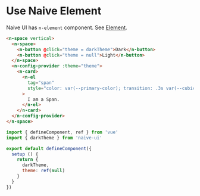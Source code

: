 # Use Naive Element

Naive UI has `n-element` component. See [Element](../components/element).

```html
<n-space vertical>
  <n-space>
    <n-button @click="theme = darkTheme">Dark</n-button>
    <n-button @click="theme = null">Light</n-button>
  </n-space>
  <n-config-provider :theme="theme">
    <n-card>
      <n-el
        tag="span"
        style="color: var(--primary-color); transition: .3s var(--cubic-bezier-ease-in-out);"
      >
        I am a Span.
      </n-el>
    </n-card>
  </n-config-provider>
</n-space>
```

```js
import { defineComponent, ref } from 'vue'
import { darkTheme } from 'naive-ui'

export default defineComponent({
  setup () {
    return {
      darkTheme,
      theme: ref(null)
    }
  }
})
```
